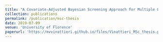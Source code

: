 ```yaml
---
title: "A Covariate-Adjusted Bayesian Screening Approach for Multiple Longitudinal Biomarkers"
collection: publications
permalink: /publication/msc-thesis
date: 2019-07-09
venue: 'University of Florence'
paperurl: 'https://mvvinattieri.github.io/files/Vinattieri_MSc_thesis.pdf' 
---
```


